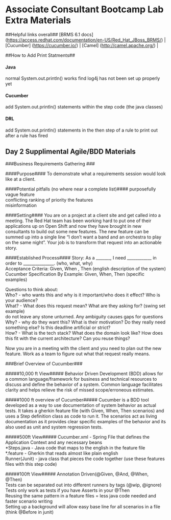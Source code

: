 # Associate Consultant Bootcamp Lab Extra Materials #

##Helpful links overall##
[BRMS 6.1 docs] (https://access.redhat.com/documentation/en-US/Red_Hat_JBoss_BRMS/) |
[Cucumber] (https://cucumber.io/) |
[Camel] (http://camel.apache.org/) |


##How to Add Print Statments##

#### Java ####
normal System.out.println() works find log4j has not been set up properly yet

#### Cucumber ####
add System.out.println() statements within the step code (the java classes)

#### DRL ####
add System.out.println() statements in the then step of a rule to print out after a rule has fired

## Day 2 Supplimental Agile/BDD Materials ##

###Business Requirements Gathering ###

####Purpose####
To demonstrate what a requirements session would look like at a client.

####Potential pitfalls (no where near a complete list)####
purposefully vague feature  
conflicting ranking of priority the features  
misinformation  

####Setting####
 You are on a project at a client site and get called into a meeting. The Red Hat team has been working hard to put one of their applications up on Open Shift and now they have brought in new consultants to build out some new features. The new feature can be summed up into a single line “I don’t want a band and an orchestra to play on the same night”. Your job is to transform that request into an actionable story. 


####Established Process####
Story: As a _______, I need ____________ in order to _______________. (who, what, why)  
Acceptance Criteria: Given, When , Then (english description of the system)  
Cucumber Specification By Example: Given, When, Then (specific examples)  


Questions to think about:  
    Who? - who wants this and why is it important/who does it effect? Who is your audience?  
    What? - What does this request mean?  What are they asking for?  (swing set example)  
        do not leave any stone unturned. Any ambiguity causes gaps for questions  
    Why? - why do they want this? What is their motivation? Do they really need something else? Is this deadline artificial or strict?  
    How? - What is the tech stack? What does the domain look like? How does this fit with the current architecture? Can you reuse things?  

Now you are in a meeting with the client and you need to plan out the new feature. Work as a team to figure out what that request really means.  

###Brief Overview of Cucumber###

#####10,000 ft View#####
Behavior Driven Development (BDD) allows for a common language/framework for business and technical resources to discuss and define the behavior of a system. Common language facilitates clarity and helps relieve the risk of missed scope/erroneous estimates.

#####1000 ft overview of Cucumber#####
Cucumber is a BDD tool developed as a way to use documentation of system behavior as actual tests. It takes a gherkin feature file (with Given, When, Then scenarios) and uses a Step definition class as code to run it. The scenarios act as living documentation as it provides clear specific examples of the behavior and its also used as unit and system regression tests. 

#####500ft View#####
Cucumber.xml - Spring File that defines the Application Context and any necessary beans  
*Steps.java - Java code that maps to the english in the feature file  
*.feature - Gherkin that reads almost like plain english  
Runner(Junit) - java class that pieces the code together (use these features files with this step code)  

#####100ft View#####
Annotation Driven(@Given, @And, @When, @Then)  
Tests can be separated out into different runners by tags (@wip, @ignore)  
Tests only work as tests if you have Asserts in your @Then  
Reusing the same pattern in a feature files = less java code needed and faster scenario writing  
Setting up a background will allow easy base line for all scenarios in a file (think @Before in junit)  




